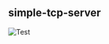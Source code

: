 ## simple-tcp-server

![Test](https://github.com/vadim-hleif/simple-tcp-server/workflows/Test/badge.svg)